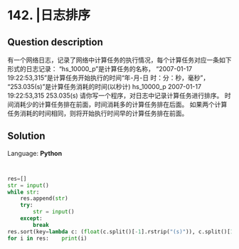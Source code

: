 # 142. |日志排序

## Question description


有一个网络日志，记录了网络中计算任务的执行情况，每个计算任务对应一条如下形式的日志记录：
“hs_10000_p”是计算任务的名称，
“2007-01-17 19:22:53,315”是计算任务开始执行的时间“年-月-日 时：分：秒，毫秒”， 
“253.035(s)”是计算任务消耗的时间(以秒计)
hs_10000_p 2007-01-17 19:22:53,315 253.035(s)
请你写一个程序，对日志中记录计算任务进行排序。
时间消耗少的计算任务排在前面，时间消耗多的计算任务排在后面。
如果两个计算任务消耗的时间相同，则将开始执行时间早的计算任务排在前面。


## Solution

Language: **Python**

```Python


res=[]
str = input()
while str:
    res.append(str)
    try:
        str = input()
    except:
        break
res.sort(key=lambda c: (float(c.split()[-1].rstrip("(s)")), c.split()[1], c.split()[2]))
for i in res:    print(i)
```


